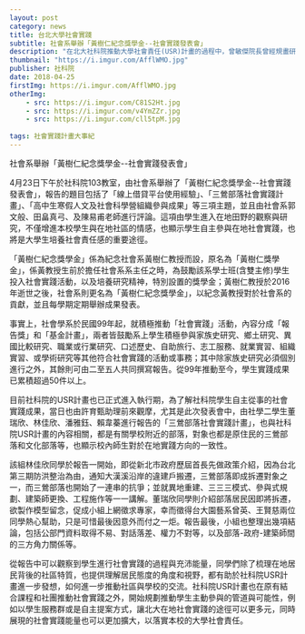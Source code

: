 ```yaml
---
layout: post
category: news
title: 台北大學社會實踐
subtitle: 社會系舉辦「黃樹仁紀念獎學金--社會實踐發表會」
description: "在北大社科院推動大學社會責任(USR)計畫的過程中，曾敏傑院長曾經規畫研究所同學扮演計畫的智囊，並將整門課研究生整合為USR智庫..."
thumbnail: "https://i.imgur.com/AfflWMO.jpg"
publisher: 社科院
date: 2018-04-25
firstImg: https://i.imgur.com/AfflWMO.jpg
otherImg:
    - src: https://i.imgur.com/C81S2Ht.jpg
    - src: https://i.imgur.com/v4YmZZr.jpg
    - src: https://i.imgur.com/cll5tpM.jpg
    
tags: 社會實踐計畫大事紀
---
```


社會系舉辦「黃樹仁紀念獎學金--社會實踐發表會」

4月23日下午於社科院103教室，由社會系舉辦了「黃樹仁紀念獎學金--社會實踐發表會」，報告的題目包括了「線上借貸平台使用經驗」、「三鶯部落社會實踐計畫」、「高中生寒假人文及社會科學營組織參與成果」等三項主題，並且由社會系郭文般、田畠真弓、及陳易甫老師進行評論。這項由學生進入在地田野的觀察與研究，不僅增進本校學生與在地社區的情感，也顯示學生自主參與在地社會實踐，也將是大學生培養社會責任感的重要途徑。

「黃樹仁紀念獎學金」係為紀念社會系黃樹仁教授而設，原名為「黃樹仁獎學金」，係黃教授生前於擔任社會系系主任之時，為鼓勵該系學士班(含雙主修)學生投入社會實踐活動，以及培養研究精神，特別設置的獎學金；黃樹仁教授於2016年逝世之後，社會系則更名為「黃樹仁紀念獎學金」，以紀念黃教授對於社會系的貢獻，並且每學期定期舉辦成果發表。

事實上，社會學系於民國99年起，就積極推動「社會實踐」活動，內容分成「報告獎」和「基金計畫」，兩者皆鼓勵系上學生積極參與家族史研究、鄉土研究、異國比較研究、職業或行業研究、口述歷史、自助旅行、志工服務、就業實習、組織實習、或學術研究等其他符合社會實踐的活動或事務；其中除家族史研究必須個別進行之外，其餘則可由二至五人共同撰寫報告。從99年推動至今，學生實踐成果已累積超過50件以上。

目前社科院的USR計畫也已正式進入執行期，為了解社科院學生自主從事的社會實踐成果，當日也由許育甄助理前來觀摩，尤其是此次發表會中，由社學二學生董瑞欣、林佳欣、潘雅鈺、賴韋蓁進行報告的「三鶯部落社會實踐計畫」，也與社科院USR計畫的內容相關，都是有關學校附近的部落，對象也都是原住民的三鶯部落和文化部落等，也顯示校內師生對於在地實踐方向的一致性。

該組林佳欣同學於報告一開始，即從新北市政府歷屆首長先做政策介紹，因為台北第三期防洪整治為由，通知大漢溪沿岸的違建戶搬遷，三鶯部落即成拆遷對象之一，而三鶯部落也開始了一連串的抗爭；並就異地重建、三三三模式、參與式規劃、建築師更換、工程施作等一一講解。董瑞欣同學則介紹部落居民因即將拆遷，欲製作模型留念，促成小組上網徵求專家，幸而徵得台大園藝系曾英、王賢慈兩位同學熱心幫助，只是可惜最後因意外而付之一炬。報告最後，小組也整理出幾項結論，包括公部門資料取得不易、對話落差、權力不對等，以及部落-政府-建築師間的三方角力關係等。

從報告中可以觀察到學生進行社會實踐的過程與充沛能量，同學們除了梳理在地居民背後的社區特質，也提供理解居民態度的角度和視野，都有助於社科院USR計畫進一步發想，如何進一步推動社區與學校的交流。社科院USR計畫也在原有結合課程和社團推動社會實踐之外，開始規劃推動學生主動參與的管道與可能性，例如以學生服務群或是自主提案方式，讓北大在地社會實踐的途徑可以更多元，同時展現的社會實踐能量也可以更加擴大，以落實本校的大學社會責任。